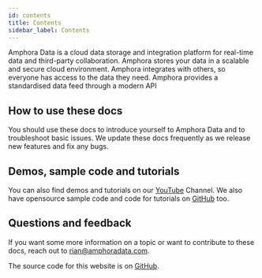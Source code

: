 ```yaml
---
id: contents
title: Contents
sidebar_label: Contents
---
```


Amphora Data is a cloud data storage and integration platform for real-time data and third-party collaboration. Amphora stores your data in a scalable and secure cloud environment. Amphora integrates with others, so everyone has access to the data they need. Amphora provides a standardised data feed through a modern API       

## How to use these docs

You should use these docs to introduce yourself to Amphora Data and to troubleshoot basic issues. We update these docs frequently as we release new features and fix any bugs. 

## Demos, sample code and tutorials
You can also find demos and tutorials on our [YouTube](https://www.youtube.com/channel/UCdeAwh89DuwZKJ6JJK9TCnw) Channel. We also have opensource sample code and code for tutorials on  [GitHub](https://github.com/amphoradata)  too.

## Questions and feedback

If you want some more information on a topic or want to contribute to these docs, reach out to rian@amphoradata.com. 

The source code for this website is on [GitHub](https://github.com/amphoradata).
